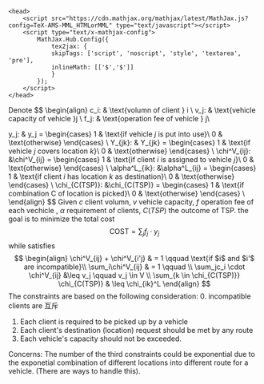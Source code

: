 ```
<head>
    <script src="https://cdn.mathjax.org/mathjax/latest/MathJax.js?config=TeX-AMS-MML_HTMLorMML" type="text/javascript"></script>
    <script type="text/x-mathjax-config">
        MathJax.Hub.Config({
            tex2jax: {
            skipTags: ['script', 'noscript', 'style', 'textarea', 'pre'],
            inlineMath: [['$','$']]
            }
        });
    </script>
</head>
```

Denote
$$
\begin{align}
c_i: & \text{volumn of client } i \\
v_j: & \text{vehicle capacity of vehicle }j  \\
f_j: & \text{operation fee of vehicle } j\\

y_j: & y_j =
	\begin{cases}
      1 & \text{if vehicle $j$ is put into use}\\
      0 & \text{otherwise}
    \end{cases} \\
Y_{jk}: & Y_{jk} =
	\begin{cases}
      1 & \text{if vehicle $j$ covers location $k$}\\
      0 & \text{otherwise}
    \end{cases} \\
\chi^V_{ij}: &\chi^V_{ij} =
	\begin{cases}
      1 & \text{if client $i$ is assigned to vehicle $j$}\\
      0 & \text{otherwise}
    \end{cases} \\
\alpha^L_{ik}: &\alpha^L_{ij} =
	\begin{cases}
      1 & \text{if client $i$ has location $k$ as destination}\\
      0 & \text{otherwise}
    \end{cases} \\
\chi_{C(TSP)}: &\chi_{C(TSP)} =
	\begin{cases}
      1 & \text{if combination C of location is picked}\\
      0 & \text{otherwise}
    \end{cases} \\
\end{align}
$$
Given $c$ client volumn, $v$ vehicle capacity, $f$ operation fee of each vechicle , $\alpha$ requirement of clients, $C(TSP)$ the outcome of TSP.  the goal is to minimize the total cost
$$ \text{COST} = \sum_j f_j\cdot y_j 
$$
while satisfies
$$
\begin{align}
\chi^V_{ij} + \chi^V_{i'j} & = 1 \qquad \text{if $i$ and $i'$ are incompatible}\\
\sum_i\chi^V_{ij} & = 1 \qquad \\
\sum_jc_i \cdot \chi^V_{ij} &\leq v_j \qquad v_j \in V \\
\sum_{k \in \chi_{C(TSP)}} \chi_{C(TSP)} & \leq \chi_{ik}^L
\end{align}
$$
The constraints are based on the following consideration:
0. incompatible clients are 互斥
1. Each client is required to be picked up by a vehicle
2. Each client's destination (location) request should be met by any route
3. Each vehicle's capacity should not be exceeded.


Concerns:
The number of the third constraints could be exponential due to the exponetial combination of different locations into different route for a vehicle. (There are ways to handle this).